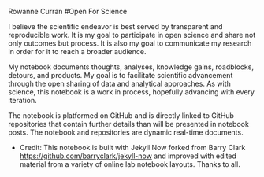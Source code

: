 Rowanne Curran #Open For Science

I believe the scientific endeavor is best served by transparent and reproducible work. It is my goal to participate in open science and share not only outcomes but process. It is also my goal to communicate my research in order for it to reach a broader audience. 

My notebook documents thoughts, analyses, knowledge gains, roadblocks, detours, and products. My goal is to facilitate scientific advancement through the open sharing of data and analytical approaches. As with science, this notebook is a work in process, hopefully advancing with every iteration.

The notebook is platformed on GitHub and is directly linked to GitHub repositories that contain further details than will be presented in notebook posts. The notebook and repositories are dynamic real-time documents.


* Credit: This notebook is built with Jekyll Now forked from Barry Clark https://github.com/barryclark/jekyll-now and improved with edited material from a variety of online lab notebook layouts. Thanks to all.
